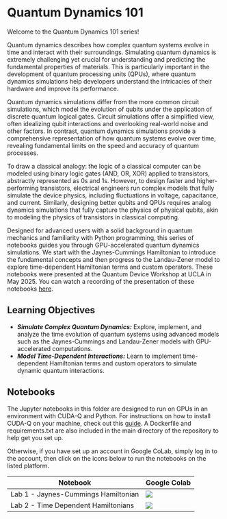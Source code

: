 # Quantum Dynamics 101

Welcome to the Quantum Dynamics 101 series! 

Quantum dynamics describes how complex quantum systems evolve in time and interact with their surroundings. Simulating quantum dynamics is extremely challenging yet crucial for understanding and predicting the fundamental properties of materials. This is particularly important in the development of quantum processing units (QPUs), where quantum dynamics simulations help developers understand the intricacies of their hardware and improve its performance.

Quantum dynamics simulations differ from the more common circuit simulations, which model the evolution of qubits under the application of discrete quantum logical gates. Circuit simulations offer a simplified view, often idealizing qubit interactions and overlooking real-world noise and other factors. In contrast, quantum dynamics simulations provide a comprehensive representation of how quantum systems evolve over time, revealing fundamental limits on the speed and accuracy of quantum processes.

To draw a classical analogy: the logic of a classical computer can be modeled using binary logic gates (AND, OR, XOR) applied to transistors, abstractly represented as 0s and 1s. However, to design faster and higher-performing transistors, electrical engineers run complex models that fully simulate the device physics, including fluctuations in voltage, capacitance, and current. Similarly, designing better qubits and QPUs requires analog dynamics simulations that fully capture the physics of physical qubits, akin to modeling the physics of transistors in classical computing.

Designed for advanced users with a solid background in quantum mechanics and familiarity with Python programming, this series of notebooks guides you through GPU-accelerated quantum dynamics simulations. We start with the Jaynes-Cummings Hamiltonian to introduce the fundamental concepts and then progress to the Landau-Zener model to explore time-dependent Hamiltonian terms and custom operators.
These notebooks were presented at the Quantum Device Workshop at UCLA in May 2025.  You can watch a recording of the presentation of these notebooks [here](https://youtu.be/Hjp5hUt8OY8?feature=shared&t=4046).

## Learning Objectives

* ***Simulate Complex Quantum Dynamics:*** Explore, implement, and analyze the time evolution of quantum systems using advanced models such as the Jaynes-Cummings and Landau-Zener models with GPU-accelerated computations.
* ***Model Time-Dependent Interactions:*** Learn to implement time-dependent Hamiltonian terms and custom operators to simulate dynamic quantum interactions.

## Notebooks
The Jupyter notebooks in this folder are designed to run on GPUs in an environment with CUDA-Q and Python.  For instructions on how to install CUDA-Q on your machine, check out this [guide](https://nvidia.github.io/cuda-quantum/latest/using/quick_start.html#install-cuda-q).  A Dockerfile and requirements.txt are also included in the main directory of the repository to help get you set up.

Otherwise, if you have set up an account in Google CoLab, 
simply log in to the account, then click on the icons below to run the notebooks on the listed platform.   

| Notebook      | Google Colab |
| -----------  | ----------- |
|Lab 1 - Jaynes-Cummings Hamiltonian  | [![](https://colab.research.google.com/assets/colab-badge.svg)](https://colab.research.google.com/github/NVIDIA/cuda-q-academic/blob/main/dynamics101/01_Jaynes_Cummings.ipynb)|
| Lab 2 - Time Dependent Hamiltonians  |[![](https://colab.research.google.com/assets/colab-badge.svg)](https://colab.research.google.com/github/NVIDIA/cuda-q-academic/blob/main/dynamics101/02_Time_Dependent.ipynb)  | |||

